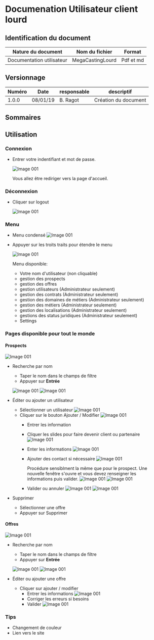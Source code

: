 # Documenation Utilisateur client lourd

## Identification du document

| Nature du document      | Nom du fichier   | Format    |
| ----------------------- | ---------------- | --------- |
| Documentation utilisateur | MegaCastingLourd | Pdf et md |

## Versionnage

| Numéro | Date     | responsable | descriptif           |
| ------ | -------- | ----------- | -------------------- |
| 1.0.0  | 08/01/19 | B. Ragot    | Création du document |

## Sommaires

## Utilisation

### Connexion

- Entrer votre indentifiant et mot de passe.

  ![Image 001](./src/img/001.png)

  Vous allez être rediriger vers la page d'accueil.

### Déconnexion

- Cliquer sur logout

  ![Image 001](./src/img/017.png)

### Menu

- Menu condensé
  ![Image 001](./src/img/002.png)

- Appuyer sur les troits traits pour étendre le menu

  ![Image 001](./src/img/003.png)

  Menu disponible:

  - Votre nom d'utilisateur (non cliquable)
  - gestion des prospects
  - gestion des offres
  - gestion utilisateurs (Administrateur seulement)
  - gestion des contrats (Administrateur seulement)
  - gestion des domaines de métiers (Administrateur seulement)
  - gestion des métiers (Administrateur seulement)
  - gestion des localisations (Administrateur seulement)
  - gestions des status juridiques (Administrateur seulement)
  - Settings
  

### Pages disponible pour tout le monde

#### Prospects

![Image 001](./src/img/004.png)

- Recherche par nom
  - Taper le nom dans le champs de filtre
  - Appuyer sur **Entrée**
  
  ![Image 001](./src/img/005.png)
  ![Image 001](./src/img/006.png)

- Éditer ou ajouter un utilisateur
  - Sélectionner un utilisateur
    ![Image 001](./src/img/007.png)
  - Cliquer sur le bouton Ajouter / Modifier
    ![Image 001](./src/img/008.png)
    - Entrer les information
    - Cliquer les slides pour faire devenir client ou partenaire
      ![Image 001](./src/img/slide.png)
    - Enter les informations
      ![Image 001](./src/img/img009.png)
    - Ajouter des contact si nécessaire
      ![Image 001](./src/img/010.png)

      Procédure sensiblment la même que pour le prospect. Une nouvelle fenêtre s'ouvre et vous devez renseigner les informations puis valider.
      ![Image 001](./src/img/011.png)
      ![Image 001](./src/img/012.png)
    - Valider ou annuler
      ![Image 001](./src/img/valid.png)
      ![Image 001](./src/img/013.png)

- Supprimer
  - Sélectionner une offre
  - Appuyer sur Supprimer

#### Offres

![Image 001](./src/img/015.png)

- Recherche par nom
  - Taper le nom dans le champs de filtre
  - Appuyer sur **Entrée**
  
  ![Image 001](./src/img/005.png)
  ![Image 001](./src/img/014.png)

- Éditer ou ajouter une offre
  - Cliquer sur ajouter / modifier
    - Entrer les informations
      ![Image 001](./src/img/018.png)
    - Corriger les erreurs si besoins
    - Valider
      ![Image 001](./src/img/valid.png)

### Tips

- Changement de couleur
- Lien vers le site

  


